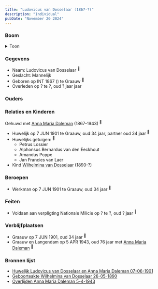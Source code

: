 ```yaml
---
title: "Ludovicus van Dosselaar (1867-?)"
description: "Individual"
pubDate: "November 20 2024"
---
```


### Boom
<details><summary>Toon</summary>

![test](https://www.plantuml.com/plantuml/svg/bP9RJm8n48NV-oicyg0-a2oioYM4cuBHA246OtmYizkHRRRRahOh8OJ_RdMNouCn-DPCpvdvphHzwz2uF9FCfa8jqM064SRfmkXSyLijjG5dK5b_HSgnH722M9XOKd6cREdMa54MaR55oJeofDrwIUoeQopHMjWm01XgmydC4X6dYgpjT38Kgjk5a6qPEuVfpoZBM64vUygv_XHnRk4J5TnfQqaYcZD02mz1K0zRi6zH6ONZw_7Gpzby299y2vrsXD5w7cdd9BMxy32PGQrvqu2BIxWtYFdgI6hJNCevAZwFZPyJQS_dFJteVQELF0Eb49xH28Gxb9IXEg3K02hZuIWSXNyWr1imcBuK5ASYN1UMrbMuisntF9tsYZWNQk5b3NXydNXPKFjX6WT1qAn3HOf5ujOafLvvhhtpJSY4P2PydjzNUnMSbAS9puDtdwSL_7EbvVDLgoKfAvTuA9G9gYKEOtrItF_NBm00)
</details>

### Gegevens
- Naam: Ludovicus van Dosselaar <sup><a href="../s00397/" style="text-decoration:none" title="Huwelijk Ludovicus van Dosselaar en Anna Maria Daleman 07-06-1901">:link:</a></sup>
- Geslacht: Mannelijk
- Geboren op INT 1867 () te Graauw <sup><a href="../s00397/" style="text-decoration:none" title="Huwelijk Ludovicus van Dosselaar en Anna Maria Daleman 07-06-1901">:link:</a></sup>
- Overleden op ? te ?, oud ? jaar jaar 

### Ouders

### Relaties en Kinderen

Gehuwd met [Anna Maria Daleman](../i00231/) (1867-1943) <sup><a href="../s00397/" style="text-decoration:none" title="Huwelijk Ludovicus van Dosselaar en Anna Maria Daleman 07-06-1901">:link:</a></sup>
- Huwelijk op 7 JUN 1901 te Graauw, oud 34 jaar, partner oud 34 jaar <sup><a href="../s00397/" style="text-decoration:none" title="Huwelijk Ludovicus van Dosselaar en Anna Maria Daleman 07-06-1901">:link:</a></sup>
- Huwelijks getuigen:  <sup><a href="../s00397/" style="text-decoration:none" title="Huwelijk Ludovicus van Dosselaar en Anna Maria Daleman 07-06-1901">:link:</a></sup>
  - Petrus Lossier
  - Alphonsus Bernardus van den Eeckhout
  - Amandus Poppe
  - Jan Francies van Laer
- Kind [Wilhelmina van Dosselaar](../i00240/) (1890-?)

### Beroepen
- Werkman op 7 JUN 1901 te Graauw, oud 34 jaar <sup><a href="../s00397/" style="text-decoration:none" title="Huwelijk Ludovicus van Dosselaar en Anna Maria Daleman 07-06-1901">:link:</a></sup>

### Feiten
- Voldaan aan verpligting Nationale Milicie op ? te ?, oud ? jaar <sup><a href="../s00397/" style="text-decoration:none" title="Huwelijk Ludovicus van Dosselaar en Anna Maria Daleman 07-06-1901">:link:</a></sup>

### Verblijfplaatsen
- Graauw  op 7 JUN 1901, oud 34 jaar  <sup><a href="../s00397/" style="text-decoration:none" title="Huwelijk Ludovicus van Dosselaar en Anna Maria Daleman 07-06-1901">:link:</a></sup>
- Graauw en Langendam  op 5 APR 1943, oud 76 jaar met [Anna Maria Daleman](../i00231/) <sup><a href="../s00404/" style="text-decoration:none" title="Overlijden Anna Maria Daleman 5-4-1943">:link:</a></sup>

### Bronnen lijst
- [Huwelijk Ludovicus van Dosselaar en Anna Maria Daleman 07-06-1901](../s00397/)
- [Geboorteakte Wilhelmina van Dosselaar 28-05-1890](../s00398/)
- [Overlijden Anna Maria Daleman 5-4-1943](../s00404/)